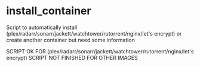 # install_container
Script to automatically install (plex/radarr/sonarr/jackett/watchtower/rutorrent/nginx/let's encrypt) or create another container but need some information

SCRIPT OK FOR (plex/radarr/sonarr/jackett/watchtower/rutorrent/nginx/let's encrypt)
SCRIPT NOT FINISHED FOR OTHER IMAGES
